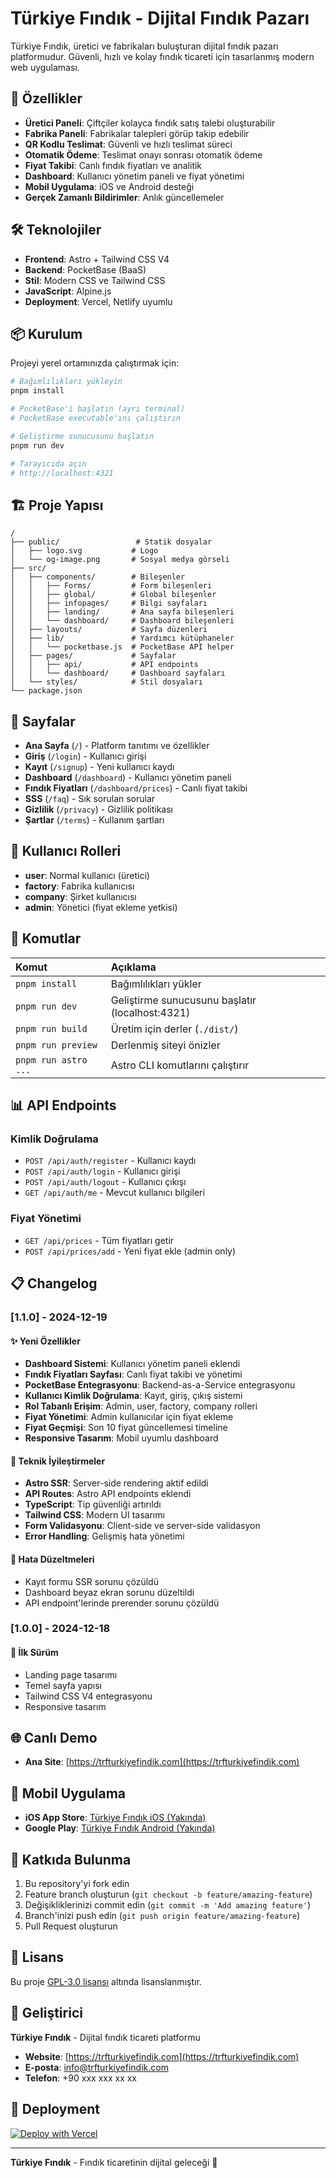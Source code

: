 # Türkiye Fındık - Dijital Fındık Pazarı

Türkiye Fındık, üretici ve fabrikaları buluşturan dijital fındık pazarı platformudur. Güvenli, hızlı ve kolay fındık ticareti için tasarlanmış modern web uygulaması.

## 🚀 Özellikler

- **Üretici Paneli**: Çiftçiler kolayca fındık satış talebi oluşturabilir
- **Fabrika Paneli**: Fabrikalar talepleri görüp takip edebilir
- **QR Kodlu Teslimat**: Güvenli ve hızlı teslimat süreci
- **Otomatik Ödeme**: Teslimat onayı sonrası otomatik ödeme
- **Fiyat Takibi**: Canlı fındık fiyatları ve analitik
- **Dashboard**: Kullanıcı yönetim paneli ve fiyat yönetimi
- **Mobil Uygulama**: iOS ve Android desteği
- **Gerçek Zamanlı Bildirimler**: Anlık güncellemeler

## 🛠️ Teknolojiler

- **Frontend**: Astro + Tailwind CSS V4
- **Backend**: PocketBase (BaaS)
- **Stil**: Modern CSS ve Tailwind CSS
- **JavaScript**: Alpine.js
- **Deployment**: Vercel, Netlify uyumlu

## 📦 Kurulum

Projeyi yerel ortamınızda çalıştırmak için:

```bash
# Bağımlılıkları yükleyin
pnpm install

# PocketBase'i başlatın (ayrı terminal)
# PocketBase executable'ını çalıştırın

# Geliştirme sunucusunu başlatın
pnpm run dev

# Tarayıcıda açın
# http://localhost:4321
```

## 🏗️ Proje Yapısı

```
/
├── public/                 # Statik dosyalar
│   ├── logo.svg           # Logo
│   └── og-image.png       # Sosyal medya görseli
├── src/
│   ├── components/        # Bileşenler
│   │   ├── Forms/         # Form bileşenleri
│   │   ├── global/        # Global bileşenler
│   │   ├── infopages/     # Bilgi sayfaları
│   │   ├── landing/       # Ana sayfa bileşenleri
│   │   └── dashboard/     # Dashboard bileşenleri
│   ├── layouts/           # Sayfa düzenleri
│   ├── lib/               # Yardımcı kütüphaneler
│   │   └── pocketbase.js  # PocketBase API helper
│   ├── pages/             # Sayfalar
│   │   ├── api/           # API endpoints
│   │   └── dashboard/     # Dashboard sayfaları
│   └── styles/            # Stil dosyaları
└── package.json
```

## 📄 Sayfalar

- **Ana Sayfa** (`/`) - Platform tanıtımı ve özellikler
- **Giriş** (`/login`) - Kullanıcı girişi
- **Kayıt** (`/signup`) - Yeni kullanıcı kaydı
- **Dashboard** (`/dashboard`) - Kullanıcı yönetim paneli
- **Fındık Fiyatları** (`/dashboard/prices`) - Canlı fiyat takibi
- **SSS** (`/faq`) - Sık sorulan sorular
- **Gizlilik** (`/privacy`) - Gizlilik politikası
- **Şartlar** (`/terms`) - Kullanım şartları

## 🔐 Kullanıcı Rolleri

- **user**: Normal kullanıcı (üretici)
- **factory**: Fabrika kullanıcısı
- **company**: Şirket kullanıcısı
- **admin**: Yönetici (fiyat ekleme yetkisi)

## 🚀 Komutlar

| Komut                | Açıklama                                    |
| :------------------- | :------------------------------------------ |
| `pnpm install`       | Bağımlılıkları yükler                       |
| `pnpm run dev`       | Geliştirme sunucusunu başlatır (localhost:4321) |
| `pnpm run build`     | Üretim için derler (`./dist/`)              |
| `pnpm run preview`   | Derlenmiş siteyi önizler                    |
| `pnpm run astro ...` | Astro CLI komutlarını çalıştırır            |

## 📊 API Endpoints

### Kimlik Doğrulama
- `POST /api/auth/register` - Kullanıcı kaydı
- `POST /api/auth/login` - Kullanıcı girişi
- `POST /api/auth/logout` - Kullanıcı çıkışı
- `GET /api/auth/me` - Mevcut kullanıcı bilgileri

### Fiyat Yönetimi
- `GET /api/prices` - Tüm fiyatları getir
- `POST /api/prices/add` - Yeni fiyat ekle (admin only)

## 📋 Changelog

### [1.1.0] - 2024-12-19
#### ✨ Yeni Özellikler
- **Dashboard Sistemi**: Kullanıcı yönetim paneli eklendi
- **Fındık Fiyatları Sayfası**: Canlı fiyat takibi ve yönetimi
- **PocketBase Entegrasyonu**: Backend-as-a-Service entegrasyonu
- **Kullanıcı Kimlik Doğrulama**: Kayıt, giriş, çıkış sistemi
- **Rol Tabanlı Erişim**: Admin, user, factory, company rolleri
- **Fiyat Yönetimi**: Admin kullanıcılar için fiyat ekleme
- **Fiyat Geçmişi**: Son 10 fiyat güncellemesi timeline
- **Responsive Tasarım**: Mobil uyumlu dashboard

#### 🔧 Teknik İyileştirmeler
- **Astro SSR**: Server-side rendering aktif edildi
- **API Routes**: Astro API endpoints eklendi
- **TypeScript**: Tip güvenliği artırıldı
- **Tailwind CSS**: Modern UI tasarımı
- **Form Validasyonu**: Client-side ve server-side validasyon
- **Error Handling**: Gelişmiş hata yönetimi

#### 🐛 Hata Düzeltmeleri
- Kayıt formu SSR sorunu çözüldü
- Dashboard beyaz ekran sorunu düzeltildi
- API endpoint'lerinde prerender sorunu çözüldü

### [1.0.0] - 2024-12-18
#### 🎉 İlk Sürüm
- Landing page tasarımı
- Temel sayfa yapısı
- Tailwind CSS V4 entegrasyonu
- Responsive tasarım

## 🌐 Canlı Demo

- **Ana Site**: [https://trfturkiyefindik.com](https://trfturkiyefindik.com)

## 📱 Mobil Uygulama

- **iOS App Store**: [Türkiye Fındık iOS (Yakında)](https://apps.apple.com/app/turkiye-findik)
- **Google Play**: [Türkiye Fındık Android (Yakında)](https://play.google.com/store/apps/details?id=com.trfturkiyefindik)

## 🤝 Katkıda Bulunma

1. Bu repository'yi fork edin
2. Feature branch oluşturun (`git checkout -b feature/amazing-feature`)
3. Değişikliklerinizi commit edin (`git commit -m 'Add amazing feature'`)
4. Branch'inizi push edin (`git push origin feature/amazing-feature`)
5. Pull Request oluşturun

## 📄 Lisans

Bu proje [GPL-3.0 lisansı](https://opensource.org/licenses/GPL-3.0) altında lisanslanmıştır.

## 👥 Geliştirici

**Türkiye Fındık** - Dijital fındık ticareti platformu

- **Website**: [https://trfturkiyefindik.com](https://trfturkiyefindik.com)
- **E-posta**: info@trfturkiyefindik.com
- **Telefon**: +90 xxx xxx xx xx

## 🚀 Deployment

[![Deploy with Vercel](https://vercel.com/button)](https://vercel.com/new/clone?repository-url=https://github.com/trfturkiyefindik/trfturkiyefindik.com)

---

**Türkiye Fındık** - Fındık ticaretinin dijital geleceği 🌰
